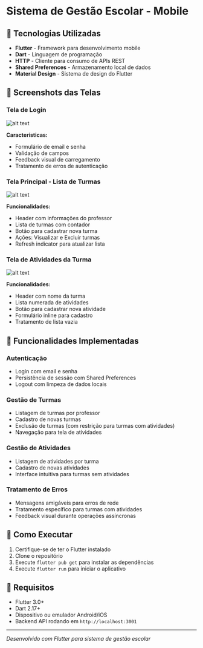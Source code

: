 
# Sistema de Gestão Escolar - Mobile

## 📱 Tecnologias Utilizadas

- **Flutter** - Framework para desenvolvimento mobile
- **Dart** - Linguagem de programação
- **HTTP** - Cliente para consumo de APIs REST
- **Shared Preferences** - Armazenamento local de dados
- **Material Design** - Sistema de design do Flutter

## 📸 Screenshots das Telas

### Tela de Login
![alt text](./assets/image.png)

**Características:**
- Formulário de email e senha
- Validação de campos
- Feedback visual de carregamento
- Tratamento de erros de autenticação

### Tela Principal - Lista de Turmas
![alt text](./assets/image-1.png)

**Funcionalidades:**
- Header com informações do professor
- Lista de turmas com contador
- Botão para cadastrar nova turma
- Ações: Visualizar e Excluir turmas
- Refresh indicator para atualizar lista

### Tela de Atividades da Turma
![alt text](./assets/image-2.png)

**Funcionalidades:**
- Header com nome da turma
- Lista numerada de atividades
- Botão para cadastrar nova atividade
- Formulário inline para cadastro
- Tratamento de lista vazia

## 🔧 Funcionalidades Implementadas

### Autenticação
- Login com email e senha
- Persistência de sessão com Shared Preferences
- Logout com limpeza de dados locais

### Gestão de Turmas
- Listagem de turmas por professor
- Cadastro de novas turmas
- Exclusão de turmas (com restrição para turmas com atividades)
- Navegação para tela de atividades

### Gestão de Atividades
- Listagem de atividades por turma
- Cadastro de novas atividades
- Interface intuitiva para turmas sem atividades

### Tratamento de Erros
- Mensagens amigáveis para erros de rede
- Tratamento específico para turmas com atividades
- Feedback visual durante operações assíncronas

## 🚀 Como Executar

1. Certifique-se de ter o Flutter instalado
2. Clone o repositório
3. Execute `flutter pub get` para instalar as dependências
4. Execute `flutter run` para iniciar o aplicativo

## 📱 Requisitos

- Flutter 3.0+
- Dart 2.17+
- Dispositivo ou emulador Android/iOS
- Backend API rodando em `http://localhost:3001`

---

*Desenvolvido com Flutter para sistema de gestão escolar*